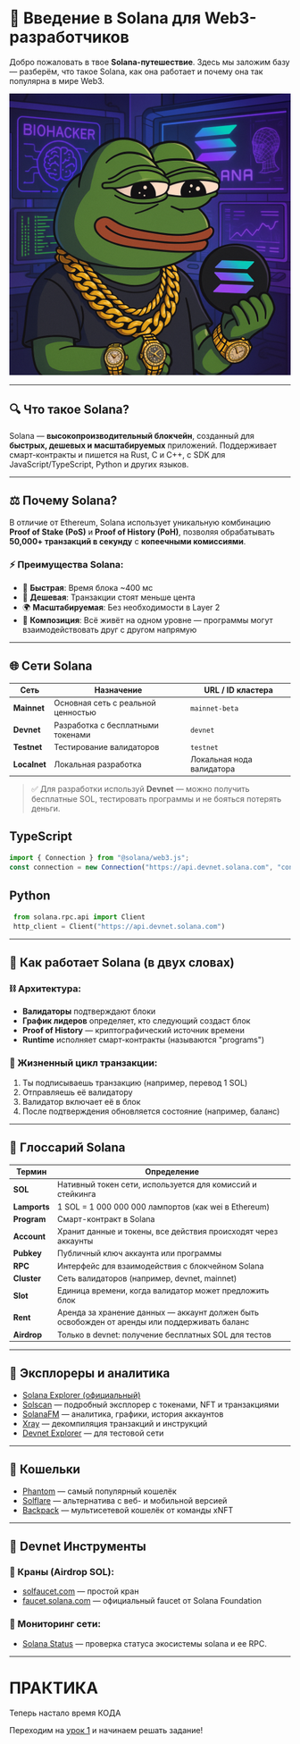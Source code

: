 # 🧭 Введение в Solana для Web3-разработчиков

Добро пожаловать в твое **Solana-путешествие**. Здесь мы заложим базу — разберём, что такое Solana, как она работает и почему она так популярна в мире Web3.

![pepe](./Pepe.png)

---

## 🔍 Что такое Solana?

Solana — **высокопроизводительный блокчейн**, созданный для **быстрых, дешевых и масштабируемых** приложений. Поддерживает смарт-контракты и пишется на Rust, C и C++, с SDK для JavaScript/TypeScript, Python и других языков.

---

## ⚖️ Почему Solana?

В отличие от Ethereum, Solana использует уникальную комбинацию **Proof of Stake (PoS)** и **Proof of History (PoH)**, позволяя обрабатывать **50,000+ транзакций в секунду** с **копеечными комиссиями**.

### ⚡ Преимущества Solana:

- 🧠 **Быстрая**: Время блока ~400 мс
- 💸 **Дешевая**: Транзакции стоят меньше цента
- 🌍 **Масштабируемая**: Без необходимости в Layer 2
- 🧱 **Композиция**: Всё живёт на одном уровне — программы могут взаимодействовать друг с другом напрямую

---

## 🌐 Сети Solana

| Сеть         | Назначение                         | URL / ID кластера         |
| ------------ | ---------------------------------- | ------------------------- |
| **Mainnet**  | Основная сеть с реальной ценностью | `mainnet-beta`            |
| **Devnet**   | Разработка с бесплатными токенами  | `devnet`                  |
| **Testnet**  | Тестирование валидаторов           | `testnet`                 |
| **Localnet** | Локальная разработка               | Локальная нода валидатора |

> ✅ Для разработки используй **Devnet** — можно получить бесплатные SOL, тестировать программы и не бояться потерять деньги.

## TypeScript

```ts
import { Connection } from "@solana/web3.js";
const connection = new Connection("https://api.devnet.solana.com", "confirmed");
```

## Python

```python
 from solana.rpc.api import Client
 http_client = Client("https://api.devnet.solana.com")
```

---

## 🔗 Как работает Solana (в двух словах)

### ⛓ Архитектура:

- **Валидаторы** подтверждают блоки
- **График лидеров** определяет, кто следующий создаст блок
- **Proof of History** — криптографический источник времени
- **Runtime** исполняет смарт-контракты (называются "programs")

### 🧾 Жизненный цикл транзакции:

1. Ты подписываешь транзакцию (например, перевод 1 SOL)
2. Отправляешь её валидатору
3. Валидатор включает её в блок
4. После подтверждения обновляется состояние (например, баланс)

---

## 🧠 Глоссарий Solana

| Термин       | Определение                                                                                  |
| ------------ | -------------------------------------------------------------------------------------------- |
| **SOL**      | Нативный токен сети, используется для комиссий и стейкинга                                   |
| **Lamports** | 1 SOL = 1 000 000 000 лампортов (как wei в Ethereum)                                         |
| **Program**  | Смарт-контракт в Solana                                                                      |
| **Account**  | Хранит данные и токены, все действия происходят через аккаунты                               |
| **Pubkey**   | Публичный ключ аккаунта или программы                                                        |
| **RPC**      | Интерфейс для взаимодействия с блокчейном Solana                                             |
| **Cluster**  | Сеть валидаторов (например, devnet, mainnet)                                                 |
| **Slot**     | Единица времени, когда валидатор может предложить блок                                       |
| **Rent**     | Аренда за хранение данных — аккаунт должен быть освобожден от аренды или поддерживать баланс |
| **Airdrop**  | Только в devnet: получение бесплатных SOL для тестов                                         |

---

## 🔎 Эксплореры и аналитика

- [Solana Explorer (официальный)](https://explorer.solana.com)
- [Solscan](https://solscan.io) — подробный эксплорер с токенами, NFT и транзакциями
- [SolanaFM](https://solana.fm) — аналитика, графики, история аккаунтов
- [Xray](https://xray.helius.xyz) — декомпиляция транзакций и инструкций
- [Devnet Explorer](https://explorer.solana.com?cluster=devnet) — для тестовой сети

---

## 👑 Кошельки

- [Phantom](https://phantom.app) — самый популярный кошелёк
- [Solflare](https://solflare.com) — альтернатива с веб- и мобильной версией
- [Backpack](https://backpack.app) — мультисетевой кошелёк от команды xNFT

---

## 🐜 Devnet Инструменты

### 🧴 Краны (Airdrop SOL):

- [solfaucet.com](https://solfaucet.com) — простой кран
- [faucet.solana.com](https://faucet.solana.com) — официальный faucet от Solana Foundation

### 🧭 Мониторинг сети:

- [Solana Status](https://status.solana.com) — проверка статуса экосистемы solana и ее RPC.

---

# ПРАКТИКА

Теперь настало время КОДА

Переходим на [урок 1](./01-transactions.md) и начинаем решать задание!
